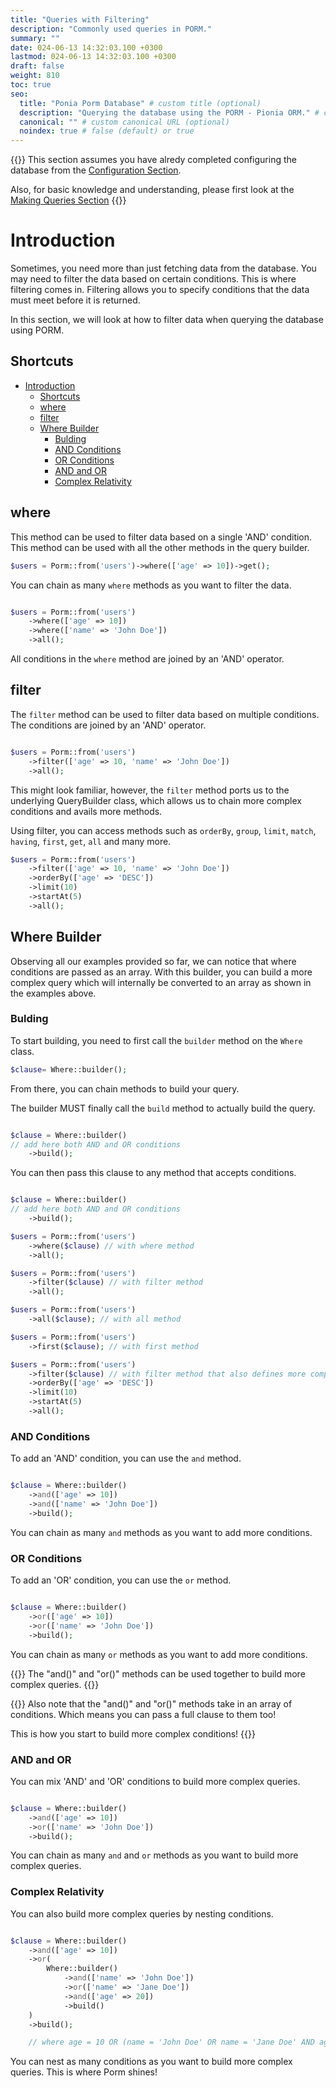 ```yaml
---
title: "Queries with Filtering"
description: "Commonly used queries in PORM."
summary: ""
date: 024-06-13 14:32:03.100 +0300
lastmod: 024-06-13 14:32:03.100 +0300
draft: false
weight: 810
toc: true
seo:
  title: "Ponia Porm Database" # custom title (optional)
  description: "Querying the database using the PORM - Pionia ORM." # custom description (recommended)
  canonical: "" # custom canonical URL (optional)
  noindex: true # false (default) or true
---
```


{{<callout context="tip"  icon="outline/pencil">}}
This section assumes you have alredy completed configuring the database from the [Configuration Section](/documentation/database/configuration-getting-started).

Also, for basic knowledge and understanding, please first look at the  [Making Queries Section](/documentation/database/making-queries)
{{</callout>}}

# Introduction

Sometimes, you need more than just fetching data from the database. You may need to filter the data based on certain conditions. This is where filtering comes in. Filtering allows you to specify conditions that the data must meet before it is returned.

In this section, we will look at how to filter data when querying the database using PORM.

## Shortcuts

- [Introduction](#introduction)
  - [Shortcuts](#shortcuts)
  - [where](#where)
  - [filter](#filter)
  - [Where Builder](#where-builder)
    - [Bulding](#bulding)
    - [AND Conditions](#and-conditions)
    - [OR Conditions](#or-conditions)
    - [AND and OR](#and-and-or)
    - [Complex Relativity](#complex-relativity)

## where

This method can be used to filter data based on a single 'AND' condition. This method can be used with all the other methods in the query builder.

```php
$users = Porm::from('users')->where(['age' => 10])->get();
```

You can chain as many `where` methods as you want to filter the data.

```php

$users = Porm::from('users')
    ->where(['age' => 10])
    ->where(['name' => 'John Doe'])
    ->all();

```

All conditions in the `where` method are joined by an 'AND' operator.

## filter

The `filter` method can be used to filter data based on multiple conditions. The conditions are joined by an 'AND' operator.

```php

$users = Porm::from('users')
    ->filter(['age' => 10, 'name' => 'John Doe'])
    ->all();

```

This might look familiar, however, the `filter` method ports us to the underlying QueryBuilder class, which allows us to chain more complex conditions and avails more methods.

Using filter, you can access methods such as `orderBy`, `group`, `limit`, `match`, `having`, `first`, `get`, `all` and many more.

```php
$users = Porm::from('users')
    ->filter(['age' => 10, 'name' => 'John Doe'])
    ->orderBy(['age' => 'DESC'])
    ->limit(10)
    ->startAt(5)
    ->all();
```

## Where Builder

Observing all our examples provided so far, we can notice that where conditions are passed as an array. With this builder, you can build a more complex query which will internally be converted to an array as shown in the examples above.

### Bulding

To start building, you need to first call the `builder` method on the `Where` class.

```php
$clause= Where::builder();
```

From there, you can chain methods to build your query.

The builder MUST finally call the `build` method to actually build the query.

```php

$clause = Where::builder()
// add here both AND and OR conditions
    ->build();
```

You can then pass this clause to any method that accepts conditions.

```php

$clause = Where::builder()
// add here both AND and OR conditions
    ->build();

$users = Porm::from('users')
    ->where($clause) // with where method
    ->all();

$users = Porm::from('users')
    ->filter($clause) // with filter method
    ->all();

$users = Porm::from('users')
    ->all($clause); // with all method

$users = Porm::from('users')
    ->first($clause); // with first method

$users = Porm::from('users')
    ->filter($clause) // with filter method that also defines more complex queries
    ->orderBy(['age' => 'DESC'])
    ->limit(10)
    ->startAt(5)
    ->all();
```


### AND Conditions

To add an 'AND' condition, you can use the `and` method.

```php

$clause = Where::builder()
    ->and(['age' => 10])
    ->and(['name' => 'John Doe'])
    ->build();
```

You can chain as many `and` methods as you want to add more conditions.

### OR Conditions

To add an 'OR' condition, you can use the `or` method.

```php

$clause = Where::builder()
    ->or(['age' => 10])
    ->or(['name' => 'John Doe'])
    ->build();
```

You can chain as many `or` methods as you want to add more conditions.

{{<callout context="tip"  icon="outline/pencil">}}
The "and()" and "or()" methods can be used together to build more complex queries.
{{</callout>}}

{{<callout context="tip"  icon="outline/pencil">}}
Also note that the "and()" and "or()" methods take in an array of conditions. Which means you can pass a full clause to them too!

This is how you start to build more complex conditions!
{{</callout>}}

### AND and OR

You can mix 'AND' and 'OR' conditions to build more complex queries.

```php

$clause = Where::builder()
    ->and(['age' => 10])
    ->or(['name' => 'John Doe'])
    ->build();
```

You can chain as many `and` and `or` methods as you want to build more complex queries.

### Complex Relativity

You can also build more complex queries by nesting conditions.

```php

$clause = Where::builder()
    ->and(['age' => 10])
    ->or(
        Where::builder()
            ->and(['name' => 'John Doe'])
            ->or(['name' => 'Jane Doe'])
            ->and(['age' => 20])
            ->build()
    )
    ->build();

    // where age = 10 OR (name = 'John Doe' OR name = 'Jane Doe' AND age = 20)
```

You can nest as many conditions as you want to build more complex queries. This is where Porm shines!
